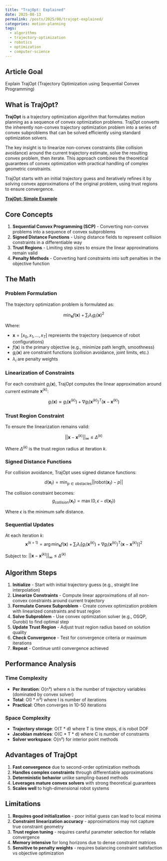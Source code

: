 ```yaml
---
title: "TrajOpt: Explained"
date: 2025-08-13
permalink: /posts/2025/08/trajopt-explained/
categories: motion-planning
tags:
  - algorithms
  - trajectory-optimization
  - robotics
  - optimization
  - computer-science
---
```


## Article Goal
Explain TrajOpt (Trajectory Optimization using Sequential Convex Programming)

## What is TrajOpt?
**TrajOpt** is a trajectory optimization algorithm that formulates motion planning as a sequence of convex optimization problems. TrajOpt converts the inherently non-convex trajectory optimization problem into a series of convex subproblems that can be solved efficiently using standard optimization solvers.

The key insight is to linearize non-convex constraints (like collision avoidance) around the current trajectory estimate, solve the resulting convex problem, then iterate. This approach combines the theoretical guarantees of convex optimization with practical handling of complex geometric constraints.

TrajOpt starts with an initial trajectory guess and iteratively refines it by solving convex approximations of the original problem, using trust regions to ensure convergence.

**[TrajOpt: Simple Example](/files/TrajOpt.pdf)**


## Core Concepts
1. **Sequential Convex Programming (SCP)** - Converting non-convex problems into a sequence of convex subproblems
2. **Signed Distance Functions** - Using distance fields to represent collision constraints in a differentiable way
3. **Trust Regions** - Limiting step sizes to ensure the linear approximations remain valid
4. **Penalty Methods** - Converting hard constraints into soft penalties in the objective function

## The Math

### Problem Formulation
The trajectory optimization problem is formulated as:

$$\min_{\mathbf{x}} f(\mathbf{x}) + \sum_{i} \lambda_i g_i(\mathbf{x})^2$$

Where:
- $\mathbf{x} = [x_0, x_1, ..., x_T]$ represents the trajectory (sequence of robot configurations)
- $f(\mathbf{x})$ is the primary objective (e.g., minimize path length, smoothness)
- $g_i(\mathbf{x})$ are constraint functions (collision avoidance, joint limits, etc.)
- $\lambda_i$ are penalty weights

### Linearization of Constraints
For each constraint $g_i(\mathbf{x})$, TrajOpt computes the linear approximation around current estimate $\mathbf{x}^{(k)}$:

$$g_i(\mathbf{x}) \approx g_i(\mathbf{x}^{(k)}) + \nabla g_i(\mathbf{x}^{(k)})^T (\mathbf{x} - \mathbf{x}^{(k)})$$

### Trust Region Constraint
To ensure the linearization remains valid:

$$||\mathbf{x} - \mathbf{x}^{(k)}||_{\infty} \leq \Delta^{(k)}$$

Where $\Delta^{(k)}$ is the trust region radius at iteration $k$.

### Signed Distance Functions
For collision avoidance, TrajOpt uses signed distance functions:

$$d(\mathbf{x}_t) = \min_{p \in \text{obstacles}} ||\text{robot}(\mathbf{x}_t) - p||$$

The collision constraint becomes:
$$g_{\text{collision}}(\mathbf{x}_t) = \max(0, \epsilon - d(\mathbf{x}_t))$$

Where $\epsilon$ is the minimum safe distance.

### Sequential Updates
At each iteration $k$:
$$\mathbf{x}^{(k+1)} = \arg\min_{\mathbf{x}} f(\mathbf{x}) + \sum_i \lambda_i [g_i(\mathbf{x}^{(k)}) + \nabla g_i(\mathbf{x}^{(k)})^T (\mathbf{x} - \mathbf{x}^{(k)})]^2$$

Subject to: $||\mathbf{x} - \mathbf{x}^{(k)}||_{\infty} \leq \Delta^{(k)}$

## Algorithm Steps
1. **Initialize** - Start with initial trajectory guess (e.g., straight line interpolation)
2. **Linearize Constraints** - Compute linear approximations of all non-convex constraints around current trajectory
3. **Formulate Convex Subproblem** - Create convex optimization problem with linearized constraints and trust region
4. **Solve Subproblem** - Use convex optimization solver (e.g., OSQP, Gurobi) to find optimal step
5. **Update Trust Region** - Adjust trust region radius based on solution quality
6. **Check Convergence** - Test for convergence criteria or maximum iterations
7. **Repeat** - Continue until convergence achieved

## Performance Analysis

### Time Complexity
- **Per iteration**: O(n³) where n is the number of trajectory variables (dominated by convex solver)
- **Total**: O(I * n³) where I is number of iterations
- **Practical**: Often converges in 10-50 iterations

### Space Complexity
- **Trajectory storage**: O(T * d) where T is time steps, d is robot DOF
- **Jacobian matrices**: O(C * T * d) where C is number of constraints
- **Solver workspace**: O(n²) for interior point methods

## Advantages of TrajOpt
1. **Fast convergence** due to second-order optimization methods
2. **Handles complex constraints** through differentiable approximations  
3. **Deterministic behavior** unlike sampling-based methods
4. **Leverages mature convex solvers** with strong theoretical guarantees
5. **Scales well** to high-dimensional robot systems

## Limitations
1. **Requires good initialization** - poor initial guess can lead to local minima
2. **Constraint linearization accuracy** - approximations may not capture true constraint geometry
3. **Trust region tuning** - requires careful parameter selection for reliable convergence
4. **Memory intensive** for long horizons due to dense constraint matrices
5. **Sensitive to penalty weights** - requires balancing constraint satisfaction vs objective optimization